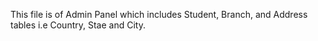 This file is of Admin Panel which includes Student, Branch, and Address tables i.e Country, Stae and City.

